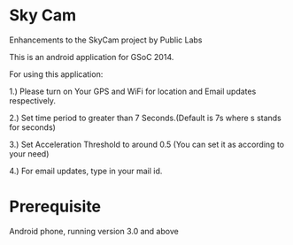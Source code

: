 Sky Cam
=======

Enhancements to the SkyCam project by Public Labs

This is an android application for GSoC 2014.

For using this application:

1.) Please turn on Your GPS and WiFi for location and Email updates respectively.

2.) Set time period to greater than 7 Seconds.(Default is 7s where s stands for seconds)

3.) Set Acceleration Threshold to around 0.5 (You can set it as according to your need)

4.) For email updates, type in your mail id.


Prerequisite
=======
Android phone, running version 3.0 and above
